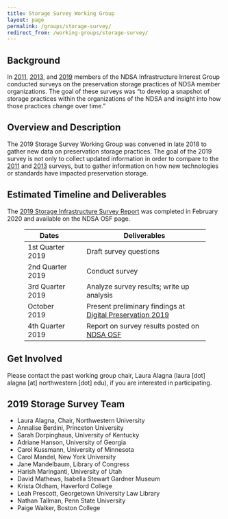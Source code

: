 ```yaml
---
title: Storage Survey Working Group
layout: page
permalink: /groups/storage-survey/
redirect_from: /working-groups/storage-survey/
---
```


## Background
In [2011](http://www.dlib.org/dlib/may13/altman/05altman.html), [2013](http://www.dlib.org/dlib/july17/gallinger/07gallinger.html), and [2019](https://osf.io/uwsg7/) members of the NDSA Infrastructure Interest Group conducted surveys on the preservation storage practices of NDSA member organizations. The goal of these surveys was “to develop a snapshot of storage practices within the organizations of the NDSA and insight into how those practices change over time.” 

## Overview and Description
The 2019 Storage Survey Working Group was convened in late 2018 to gather new data on preservation storage practices. The goal of the 2019 survey is not only to collect updated information in order to compare to the [2011](https://hdl.handle.net/1902.1/19768) and [2013](https://doi.org/10.7910/DVN/8NYC97) surveys, but to gather information on how new technologies or standards have impacted preservation storage. 

## Estimated Timeline and Deliverables

The [2019 Storage Infrastructure Survey Report](https://osf.io/uwsg7/) was completed in February 2020 and available on the NDSA OSF page.  

<figure><table>
<thead>
<tr><th><strong>Dates</strong></th><th>&nbsp;</th><th><strong>Deliverables</strong></th></tr></thead>
<tbody><tr><td>1st Quarter 2019</td><td>&nbsp;</td><td>Draft survey questions</td></tr><tr><td>2nd Quarter 2019</td><td>&nbsp;</td><td>Conduct survey</td></tr><tr><td>3rd Quarter 2019</td><td>&nbsp;</td><td>Analyze survey results; write up analysis</td></tr><tr><td>October 2019</td><td>&nbsp;</td><td>Present preliminary findings at <a href='https://ndsa.org/meetings/'>Digital Preservation 2019</a></td></tr><tr><td>4th Quarter 2019</td><td>&nbsp;</td><td>Report on survey results posted on <a href='https://osf.io/4d567/'>NDSA OSF</a></td></tr></tbody>
</table></figure>



## Get Involved
Please contact the past working group chair, Laura Alagna (laura [dot] alagna [at] northwestern [dot] edu), if you are interested in participating.

## 2019 Storage Survey Team
- Laura Alagna, Chair, Northwestern University
- Annalise Berdini, Princeton University
- Sarah Dorpinghaus, University of Kentucky
- Adriane Hanson, University of Georgia
- Carol Kussmann, University of Minnesota
- Carol Mandel, New York University
- Jane Mandelbaum, Library of Congress
- Harish Maringanti, University of Utah
- David Mathews, Isabella Stewart Gardner Museum
- Krista Oldham, Haverford College
- Leah Prescott, Georgetown University Law Library
- Nathan Tallman, Penn State University
- Paige Walker, Boston College
